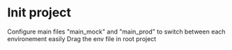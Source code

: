 # Init project

Configure main files "main_mock" and "main_prod" to switch between each environement easily
Drag the env file in root project